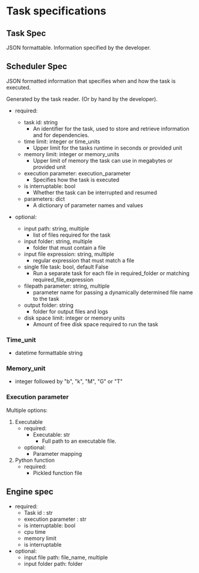 # Task specifications

## Task Spec

JSON formattable. Information specified by the developer.


## Scheduler Spec

JSON formatted information that specifies when and how the task is executed.

Generated by the task reader. (Or by hand by the developer).

- required:
    - task id: string
        - An identifier for the task, used to store and retrieve information and for dependencies.
    - time limit: integer or time_units
        - Upper limit for the tasks runtime in seconds or provided unit
    - memory limit: integer or memory_units
        - Upper limit of memory the task can use in megabytes or provided unit
    - execution parameter:  execution_parameter
        - Specifies how the task is executed
    - is interruptable: bool
        - Whether the task can be interrupted and resumed
    - parameters: dict
        - A dictionary of parameter names and values

- optional:
    - input path: string, multiple
        - list of files required for the task
    - input folder: string, multiple
        - folder that must contain a file
    - input file expression: string, multiple
        - regular expression that must match a file
    - single file task: bool, default False
        - Run a separate task for each file in required_folder or matching required_file_expression
    - filepath parameter: string, multiple
        - parameter name for passing a dynamically determined file name to the task
    - output folder: string
        - folder for output files and logs
    - disk space limit: integer or memory units
        - Amount of free disk space required to run the task


### Time_unit
 - datetime formattable string


### Memory_unit
 - integer followed by "b", "k", "M", "G" or "T"


### Execution parameter
Multiple options:
1. Executable
    - required:
        - Executable: str
            - Full path to an executable file.
    - optional:
        - Parameter mapping 
2. Python function
    - required:
        - Pickled function file 


## Engine spec

- required:
    - Task id : str
    - execution parameter : str
    - is interruptable: bool
    - cpu time
    - memory limit
    - is interruptable
- optional:
    - input file path: file_name, multiple
    - input folder path: folder

